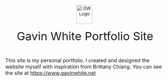 <center><p><a href="https://www.gavinwhite.net/"><img alt="GW Logo" src="https://www.gavinwhite.net/images/gw-logo.png" style="border-style:solid; border-width:0px; height:60px; width:50px" /></a>&nbsp;</p></center>

<center><p style="text-align:center"><span style="font-size:36px">Gavin White Portfolio Site</span></p></center>

<p style="text-align:center">&nbsp;</p>

<p><span style="font-size:16px">This site is my personal portfolio. I created and designed the website myself with inspiration from&nbsp;Brittany Chiang. You can see the site at <a href="https://www.gavinwhite.net" target="_blank">https://www.gavinwhite.net</a></span></p>
